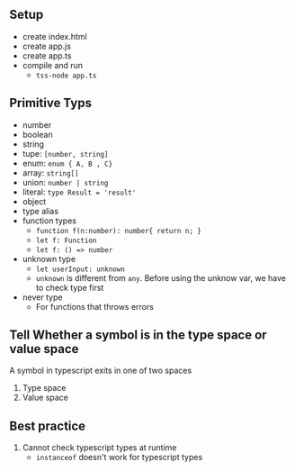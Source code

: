 
## Setup
- create index.html
- create app.js
- create app.ts
- compile and run
    - `tss-node app.ts`

## Primitive Typs

- number
- boolean
- string
- tupe: `[number, string]`
- enum:  `enum { A, B , C}`
- array: `string[]`
- union: `number | string`
- literal: `type Result = 'result'`
- object
- type alias
- function types
    - `function f(n:number): number{ return n; }`
    - `let f: Function`
    - `let f: () => number`
- unknown type
    - `let userInput: unknown`
    - `unknown` is different from `any`. Before using the unknow var, we have to check type first
- never type
    - For functions that throws errors

## Tell Whether a symbol is in the type space or value space

A symbol in typescript exits in one of two spaces

1. Type space
2. Value space


## Best practice

1. Cannot check typescript types at runtime
    - `instanceof` doesn't work for typescript types